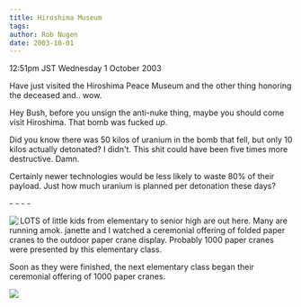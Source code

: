 ```yaml
---
title: Hiroshima Museum
tags: 
author: Rob Nugen
date: 2003-10-01
---
```


<p class=date>12:51pm JST Wednesday 1 October 2003</p>

<p>Have just visited the Hiroshima Peace Museum and the other thing
honoring the deceased and..  wow.</p>

<p>Hey Bush, before you unsign the anti-nuke thing, maybe you should
come visit Hiroshima.  That bomb was fucked <em>up</em>.</p>

<p>Did you know there was 50 kilos of uranium in the bomb that fell,
but only 10 kilos actually detonated?  I didn't.  This shit could have
been five times more destructive.  Damn.</p>

<p>Certainly newer technologies would be less likely to waste 80% of
their payload.  Just how much uranium is planned per detonation these
days?</p>

<p>- - - -</p>

<p><a href="/images/travel/japan2003-2004/005_janette-trip/janette_trip-Images/5.jpg"><img
src="/images/travel/japan2003-2004/005_janette-trip/janette_trip-Thumbnails/5.jpg"
border=0 align=left></a>
LOTS of little kids from elementary to senior high are out here.
Many are running amok.  janette and I watched a ceremonial offering of
folded paper cranes to the outdoor paper crane display.  Probably 1000
paper cranes were presented by this elementary class.</p>

<p>Soon as they were finished, the next elementary class began their
ceremonial offering of 1000 paper cranes.</p>

<a href="/images/travel/japan2003-2004/005_janette-trip/janette_trip-Images/4.jpg"><img
src="/images/travel/japan2003-2004/005_janette-trip/janette_trip-Thumbnails/4.jpg"
border=0></a>
